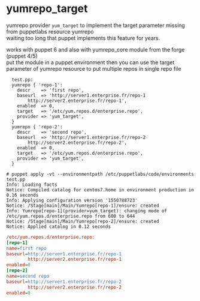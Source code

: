 # yumrepo_target
yumrepo provider `yum_target` to implement the target parameter missing from puppetlabs resource yumrepo  
waiting too long that puppet implements this feature for years. 

works with puppet 6 and also with yumrepo_core module from the forge (puppet 4/5)  
put the module in a puppet environment then you can use the target parameter of yumrepo resource to put multiple repos in single repo file

```puppet
  test.pp:
  yumrepo { 'repo-1':
    descr    => 'first repo',
    baseurl  => 'http://server1.enterprise.fr/repo-1
        http://server2.enterprise.fr/repo-1',
    enabled  => 0,
    target   => '/etc/yum.repos.d/enterprise.repo',
    provider => 'yum_target',
  }
  yumrepo { 'repo-2':
    descr    => 'second repo',
    baseurl  => 'http://server1.enterprise.fr/repo-2
        http://server2.enterprise.fr/repo-2',
    enabled  => 0,
    target   => '/etc/yum.repos.d/enterprise.repo',
    provider => 'yum_target',
  }
```
```
# puppet apply -vt --environmentpath /etc/puppetlabs/code/environments test.pp
Info: Loading facts
Notice: Compiled catalog for centos7.home in environment production in 0.16 seconds
Info: Applying configuration version '1550788723'
Notice: /Stage[main]/Main/Yumrepo[repo-1]/ensure: created
Info: Yumrepo[repo-1](provider=yum_target): changing mode of /etc/yum.repos.d/enterprise.repo from 600 to 644
Notice: /Stage[main]/Main/Yumrepo[repo-2]/ensure: created
Notice: Applied catalog in 0.12 seconds
```
```ini
/etc/yum.repos.d/enterprise.repo:
[repo-1]
name=first repo
baseurl=http://server1.enterprise.fr/repo-1
        http://server2.enterprise.fr/repo-1
enabled=0
[repo-2]
name=second repo
baseurl=http://server1.enterprise.fr/repo-2
        http://server2.enterprise.fr/repo-2
enabled=0
```
